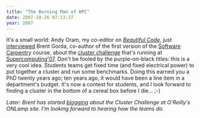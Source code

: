 ```yaml
---
title: "The Burning Man of HPC"
date: 2007-10-26 07:13:37
year: 2007
---
```

It's a small world: Andy Oram, my co-editor on <a href="http://beautifulcode.oreillynet.com/"><em>Beautiful Code</em></a>, just <a href="http://radar.oreilly.com/archives/2007/10/supercomputing.html">interviewed</a> Brent Gorda, co-author of the first version of the <a href="http://swc.scipy.org">Software Carpentr</a>y course, about the <a href="http://sc07.supercomputing.org/?pg=clusterchlng.html">cluster challenge</a> that's running at <a href="http://sc07.supercomputing.org/">Supercomputing'07</a>. Don't be fooled by the purple-on-black titles: this is a very cool idea.  Students teams get fixed time (and fixed electrical power) to put together a cluster and run some benchmarks.  Doing this earned you a PhD twenty years ago; ten years ago, it would have been a line item in a department's budget.  It's now a contest for students, and I look forward to finding a cluster in the bottom of a cereal box before I die... ;-)

<em>Later: Brent has started <a href="http://www.oreillynet.com/onlamp/blog/2007/11/sc07_cluster_challenge_introdu.html">blogging</a> about the Cluster Challenge at O'Reilly's ONLamp site. I'm looking forward to hearing how the teams do.</em>
